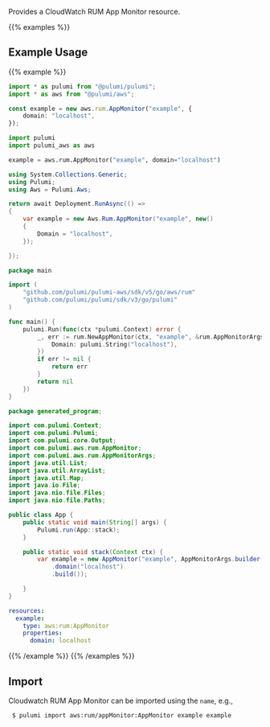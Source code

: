 Provides a CloudWatch RUM App Monitor resource.

{{% examples %}}
## Example Usage
{{% example %}}

```typescript
import * as pulumi from "@pulumi/pulumi";
import * as aws from "@pulumi/aws";

const example = new aws.rum.AppMonitor("example", {
    domain: "localhost",
});
```
```python
import pulumi
import pulumi_aws as aws

example = aws.rum.AppMonitor("example", domain="localhost")
```
```csharp
using System.Collections.Generic;
using Pulumi;
using Aws = Pulumi.Aws;

return await Deployment.RunAsync(() => 
{
    var example = new Aws.Rum.AppMonitor("example", new()
    {
        Domain = "localhost",
    });

});
```
```go
package main

import (
	"github.com/pulumi/pulumi-aws/sdk/v5/go/aws/rum"
	"github.com/pulumi/pulumi/sdk/v3/go/pulumi"
)

func main() {
	pulumi.Run(func(ctx *pulumi.Context) error {
		_, err := rum.NewAppMonitor(ctx, "example", &rum.AppMonitorArgs{
			Domain: pulumi.String("localhost"),
		})
		if err != nil {
			return err
		}
		return nil
	})
}
```
```java
package generated_program;

import com.pulumi.Context;
import com.pulumi.Pulumi;
import com.pulumi.core.Output;
import com.pulumi.aws.rum.AppMonitor;
import com.pulumi.aws.rum.AppMonitorArgs;
import java.util.List;
import java.util.ArrayList;
import java.util.Map;
import java.io.File;
import java.nio.file.Files;
import java.nio.file.Paths;

public class App {
    public static void main(String[] args) {
        Pulumi.run(App::stack);
    }

    public static void stack(Context ctx) {
        var example = new AppMonitor("example", AppMonitorArgs.builder()        
            .domain("localhost")
            .build());

    }
}
```
```yaml
resources:
  example:
    type: aws:rum:AppMonitor
    properties:
      domain: localhost
```
{{% /example %}}
{{% /examples %}}

## Import

Cloudwatch RUM App Monitor can be imported using the `name`, e.g.,

```sh
 $ pulumi import aws:rum/appMonitor:AppMonitor example example
```

 